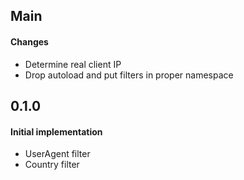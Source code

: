 ## Main

#### Changes

* Determine real client IP
* Drop autoload and put filters in proper namespace


## 0.1.0

#### Initial implementation

* UserAgent filter
* Country filter
